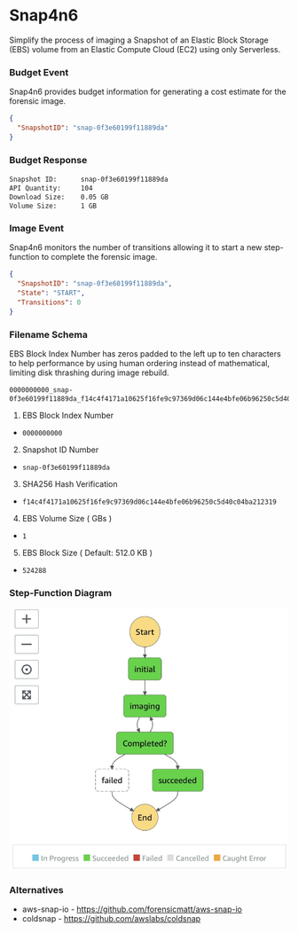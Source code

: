 # Snap4n6

Simplify the process of imaging a Snapshot of an Elastic Block Storage (EBS) volume from an Elastic Compute Cloud (EC2) using only Serverless.

### Budget Event

Snap4n6 provides budget information for generating a cost estimate for the forensic image.

```json
{
  "SnapshotID": "snap-0f3e60199f11889da"
}
```

### Budget Response

```
Snapshot ID:      snap-0f3e60199f11889da
API Quantity:     104
Download Size:    0.05 GB
Volume Size:      1 GB
```

### Image Event

Snap4n6 monitors the number of transitions allowing it to start a new step-function to complete the forensic image.

```json
{
  "SnapshotID": "snap-0f3e60199f11889da",
  "State": "START",
  "Transitions": 0
}
```

### Filename Schema

EBS Block Index Number has zeros padded to the left up to ten characters to help performance by using human ordering instead of mathematical, limiting disk thrashing during image rebuild.

```
0000000000_snap-0f3e60199f11889da_f14c4f4171a10625f16fe9c97369d06c144e4bfe06b96250c5d40c04ba212319_1_524288
```

1. EBS Block Index Number 
  - ```0000000000```
2. Snapshot ID Number 
  - ```snap-0f3e60199f11889da```
3. SHA256 Hash Verification
  - ```f14c4f4171a10625f16fe9c97369d06c144e4bfe06b96250c5d40c04ba212319```
4. EBS Volume Size ( GBs )
  - ```1```
5. EBS Block Size ( Default: 512.0 KB )
  - ```524288```

### Step-Function Diagram

![Snap4n6 Step Function](SNAP4N6.jpg)

### Alternatives

- aws-snap-io - https://github.com/forensicmatt/aws-snap-io
- coldsnap - https://github.com/awslabs/coldsnap
